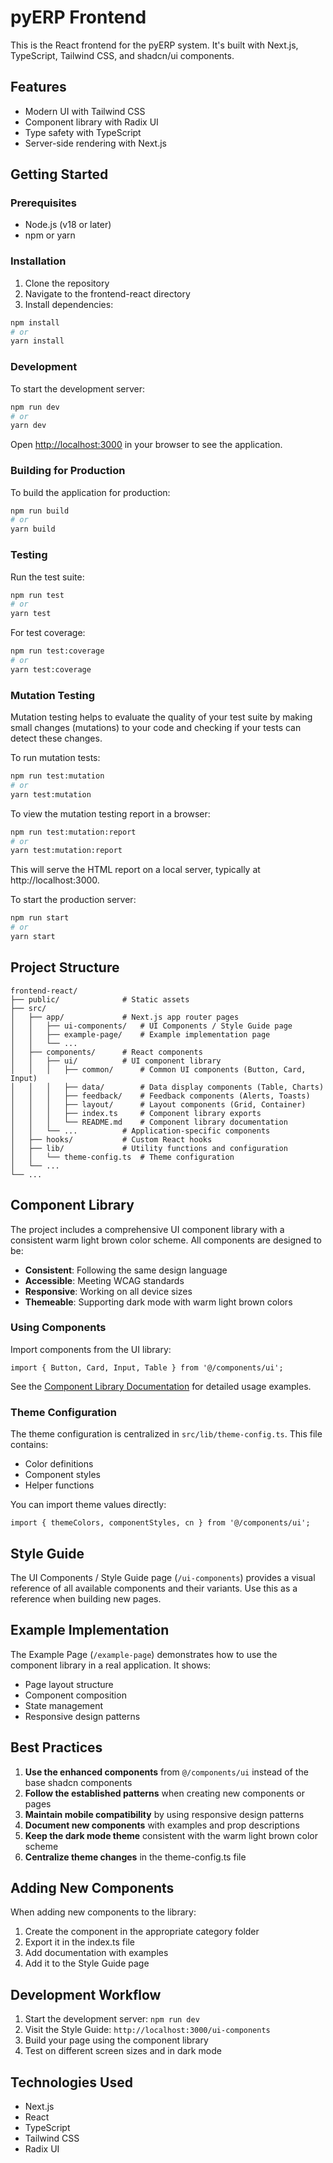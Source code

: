 # pyERP Frontend

This is the React frontend for the pyERP system. It's built with Next.js, TypeScript, Tailwind CSS, and shadcn/ui components.

## Features

- Modern UI with Tailwind CSS
- Component library with Radix UI
- Type safety with TypeScript
- Server-side rendering with Next.js

## Getting Started

### Prerequisites

- Node.js (v18 or later)
- npm or yarn

### Installation

1. Clone the repository
2. Navigate to the frontend-react directory
3. Install dependencies:

```bash
npm install
# or
yarn install
```

### Development

To start the development server:

```bash
npm run dev
# or
yarn dev
```

Open [http://localhost:3000](http://localhost:3000) in your browser to see the application.

### Building for Production

To build the application for production:

```bash
npm run build
# or
yarn build
```

### Testing

Run the test suite:

```bash
npm run test
# or
yarn test
```

For test coverage:

```bash
npm run test:coverage
# or
yarn test:coverage
```

### Mutation Testing

Mutation testing helps to evaluate the quality of your test suite by making small changes (mutations) to your code and checking if your tests can detect these changes.

To run mutation tests:

```bash
npm run test:mutation
# or
yarn test:mutation
```

To view the mutation testing report in a browser:

```bash
npm run test:mutation:report
# or
yarn test:mutation:report
```

This will serve the HTML report on a local server, typically at http://localhost:3000.

To start the production server:

```bash
npm run start
# or
yarn start
```

## Project Structure

```
frontend-react/
├── public/              # Static assets
├── src/
│   ├── app/             # Next.js app router pages
│   │   ├── ui-components/   # UI Components / Style Guide page
│   │   ├── example-page/    # Example implementation page
│   │   └── ...
│   ├── components/      # React components
│   │   ├── ui/          # UI component library
│   │   │   ├── common/      # Common UI components (Button, Card, Input)
│   │   │   ├── data/        # Data display components (Table, Charts)
│   │   │   ├── feedback/    # Feedback components (Alerts, Toasts)
│   │   │   ├── layout/      # Layout components (Grid, Container)
│   │   │   ├── index.ts     # Component library exports
│   │   │   └── README.md    # Component library documentation
│   │   └── ...          # Application-specific components
│   ├── hooks/           # Custom React hooks
│   ├── lib/             # Utility functions and configuration
│   │   └── theme-config.ts  # Theme configuration
│   └── ...
└── ...
```

## Component Library

The project includes a comprehensive UI component library with a consistent warm light brown color scheme. All components are designed to be:

- **Consistent**: Following the same design language
- **Accessible**: Meeting WCAG standards
- **Responsive**: Working on all device sizes
- **Themeable**: Supporting dark mode with warm light brown colors

### Using Components

Import components from the UI library:

```tsx
import { Button, Card, Input, Table } from '@/components/ui';
```

See the [Component Library Documentation](./src/components/ui/README.md) for detailed usage examples.

### Theme Configuration

The theme configuration is centralized in `src/lib/theme-config.ts`. This file contains:

- Color definitions
- Component styles
- Helper functions

You can import theme values directly:

```tsx
import { themeColors, componentStyles, cn } from '@/components/ui';
```

## Style Guide

The UI Components / Style Guide page (`/ui-components`) provides a visual reference of all available components and their variants. Use this as a reference when building new pages.

## Example Implementation

The Example Page (`/example-page`) demonstrates how to use the component library in a real application. It shows:

- Page layout structure
- Component composition
- State management
- Responsive design patterns

## Best Practices

1. **Use the enhanced components** from `@/components/ui` instead of the base shadcn components
2. **Follow the established patterns** when creating new components or pages
3. **Maintain mobile compatibility** by using responsive design patterns
4. **Document new components** with examples and prop descriptions
5. **Keep the dark mode theme** consistent with the warm light brown color scheme
6. **Centralize theme changes** in the theme-config.ts file

## Adding New Components

When adding new components to the library:

1. Create the component in the appropriate category folder
2. Export it in the index.ts file
3. Add documentation with examples
4. Add it to the Style Guide page

## Development Workflow

1. Start the development server: `npm run dev`
2. Visit the Style Guide: `http://localhost:3000/ui-components`
3. Build your page using the component library
4. Test on different screen sizes and in dark mode

## Technologies Used

- Next.js
- React
- TypeScript
- Tailwind CSS
- Radix UI 